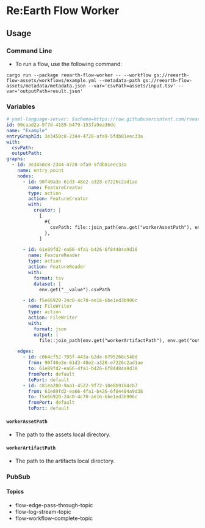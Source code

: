 # Re:Earth Flow Worker

## Usage
### Command Line
* To run a flow, use the following command:
```console
cargo run --package reearth-flow-worker -- --workflow gs://reearth-flow-assets/workflows/example.yml --metadata-path gs://reearth-flow-assets/metadata/metadata.json --var='csvPath=assets/input.tsv' --var='outputPath=result.json'
```

### Variables
``` yaml
# yaml-language-server: $schema=https://raw.githubusercontent.com/reearth/reearth-flow/main/engine/schema/workflow.json
id: 00caad2a-9f7d-4189-b479-153fa9ea36dc
name: "Example"
entryGraphId: 3e3450c8-2344-4728-afa9-5fdb81eec33a
with:
  csvPath:
  outputPath:
graphs:
  - id: 3e3450c8-2344-4728-afa9-5fdb81eec33a
    name: entry_point
    nodes:
      - id: 90f40a3e-61d3-48e2-a328-e7226c2ad1ae
        name: FeatureCreator
        type: action
        action: FeatureCreator
        with:
          creator: |
            [
              #{
                csvPath: file::join_path(env.get("workerAssetPath"), env.get("csvPath"))
              },
            ]

      - id: 61e89fd2-ea66-4fa1-b426-6f84484a9d38
        name: FeatureReader
        type: action
        action: FeatureReader
        with:
          format: tsv
          dataset: |
            env.get("__value").csvPath

      - id: f5e66920-24c0-4c70-ae16-6be1ed3b906c
        name: FileWriter
        type: action
        action: FileWriter
        with:
          format: json
          output: |
            file::join_path(env.get("workerArtifactPath"), env.get("outputPath"))

    edges:
      - id: c064cf52-705f-443a-b2de-6795266c540d
        from: 90f40a3e-61d3-48e2-a328-e7226c2ad1ae
        to: 61e89fd2-ea66-4fa1-b426-6f84484a9d38
        fromPort: default
        toPort: default
      - id: c81ea200-9aa1-4522-9f72-10e8b9184cb7
        from: 61e89fd2-ea66-4fa1-b426-6f84484a9d38
        to: f5e66920-24c0-4c70-ae16-6be1ed3b906c
        fromPort: default
        toPort: default
```

#### `workerAssetPath`
* The path to the assets local directory.

#### `workerArtifactPath`
* The path to the artifacts local directory.

### PubSub
#### Topics
* flow-edge-pass-through-topic
* flow-log-stream-topic
* flow-workflow-complete-topic
